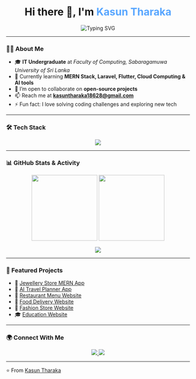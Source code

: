 <h1 align="center">
  Hi there 👋, I'm <span style="color:#58a6ff;">Kasun Tharaka</span>
</h1>

<p align="center">
  <img src="https://readme-typing-svg.herokuapp.com?font=Fira+Code&weight=600&size=24&pause=1000&color=58A6FF&center=true&vCenter=true&width=600&lines=IT+Undergraduate+%7C+SUSL;Fullstack+Developer+(MERN+%2B+Laravel);Flutter+Mobile+App+Developer;Passionate+Learner+%26+Tech+Explorer" alt="Typing SVG" />
</p>

---

### 👨‍🎓 About Me
- 🎓 **IT Undergraduate** at *Faculty of Computing, Sabaragamuwa University of Sri Lanka*  
- 🌱 Currently learning **MERN Stack, Laravel, Flutter, Cloud Computing & AI tools**  
- 👯 I’m open to collaborate on **open-source projects**  
- 📫 Reach me at **kasuntharaka18628@gmail.com**  
- ⚡ Fun fact: I love solving coding challenges and exploring new tech  

---

### 🛠 Tech Stack
<p align="center">
  <img src="https://skillicons.dev/icons?i=js,react,nodejs,express,mongodb,tailwind,html,css,git,github,php,mysql,flutter,java" />
</p>

---

### 📊 GitHub Stats & Activity
<p align="center">
  <img src="https://github-readme-stats.vercel.app/api?username=KTGamage&show_icons=true&theme=tokyonight" height="180px"/>
  <img src="https://github-readme-streak-stats.herokuapp.com/?user=KTGamage&theme=tokyonight" height="180px"/>
</p>

<p align="center">
  <img src="https://github-readme-activity-graph.vercel.app/graph?username=KTGamage&theme=react-dark&bg_color=20232a&hide_border=true" />
</p>

---

### 🚀 Featured Projects
- 💎 [Jewellery Store MERN App](https://github.com/KTGamage/Jewelly-Store-MERN-App.git)  
- 🧳 [AI Travel Planner App](https://github.com/KTGamage/AI-Travel-Planner.git)  
- 🍔 [Restaurant Menu Website](https://github.com/KTGamage/Restaurant-site.git)  
- 🚚 [Food Delivery Website](https://github.com/KTGamage/Food-Deliery-Website.git)  
- 👗 [Fashion Store Website](https://github.com/KTGamage/Fashion-Store-Website.git) 
- 🎓 [Education Website](https://github.com/KTGamage/Education-site.git)  

---

### 🌍 Connect With Me
<p align="center">
  <a href="https://www.linkedin.com/in/kasun-tharaka-5aa740311" target="_blank">
    <img src="https://img.shields.io/badge/LinkedIn-0A66C2.svg?&style=for-the-badge&logo=linkedin&logoColor=white" />
  </a>
  <a href="mailto:kasuntharaka18628@gmail.com" target="_blank">
    <img src="https://img.shields.io/badge/Email-D14836.svg?&style=for-the-badge&logo=gmail&logoColor=white" />
  </a>
</p>

---

⭐️ From [Kasun Tharaka](https://github.com/KTGamage)

